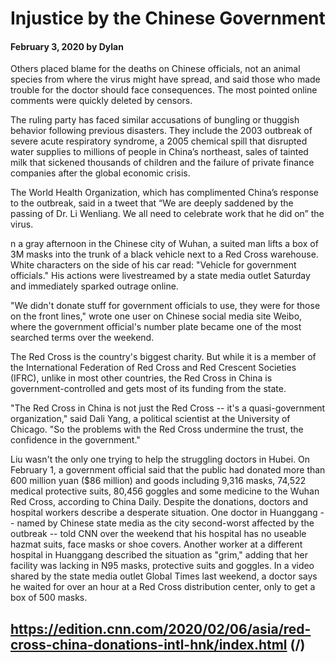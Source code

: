 # Injustice by the Chinese Government

#### February 3, 2020 by Dylan

Others placed blame for the deaths on Chinese officials, not an animal species from where the virus might have spread, and said those who made trouble for the doctor should face consequences. The most pointed online comments were quickly deleted by censors.

The ruling party has faced similar accusations of bungling or thuggish behavior following previous disasters. They include the 2003 outbreak of severe acute respiratory syndrome, a 2005 chemical spill that disrupted water supplies to millions of people in China’s northeast, sales of tainted milk that sickened thousands of children and the failure of private finance companies after the global economic crisis.

The World Health Organization, which has complimented China’s response to the outbreak, said in a tweet that “We are deeply saddened by the passing of Dr. Li Wenliang. We all need to celebrate work that he did on” the virus.

n a gray afternoon in the Chinese city of Wuhan, a suited man lifts a box of 3M masks into the trunk of a black vehicle next to a Red Cross warehouse. White characters on the side of his car read: "Vehicle for government officials."
His actions were livestreamed by a state media outlet Saturday and immediately sparked outrage online.

"We didn't donate stuff for government officials to use, they were for those on the front lines," wrote one user on Chinese social media site Weibo, where the government official's number plate became one of the most searched terms over the weekend. 

The Red Cross is the country's biggest charity. But while it is a member of the International Federation of Red Cross and Red Crescent Societies (IFRC), unlike in most other countries, the Red Cross in China is government-controlled and gets most of its funding from the state.

"The Red Cross in China is not just the Red Cross -- it's a quasi-government organization," said Dali Yang, a political scientist at the University of Chicago. "So the problems with the Red Cross undermine the trust, the confidence in the government." 

Liu wasn't the only one trying to help the struggling doctors in Hubei. On February 1, a government official said that the public had donated more than 600 million yuan ($86 million) and goods including 9,316 masks, 74,522 medical protective suits, 80,456 goggles and some medicine to the Wuhan Red Cross, according to China Daily.
Despite the donations, doctors and hospital workers describe a desperate situation.
One doctor in Huanggang -- named by Chinese state media as the city second-worst affected by the outbreak -- told CNN over the weekend that his hospital has no useable hazmat suits, face masks or shoe covers. Another worker at a different hospital in Huanggang described the situation as "grim," adding that her facility was lacking in N95 masks, protective suits and goggles. In a video shared by the state media outlet Global Times last weekend, a doctor says he waited for over an hour at a Red Cross distribution center, only to get a box of 500 masks. 

## https://edition.cnn.com/2020/02/06/asia/red-cross-china-donations-intl-hnk/index.html (/)